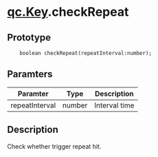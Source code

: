 # [qc.Key](Key.md).checkRepeat

## Prototype
````
	boolean checkRepeat(repeatInterval:number);
````

## Paramters
| Paramter | Type | Description |
| --- | ---- | ---- |
| repeatInterval | number | Interval time  |

## Description
Check whether trigger repeat hit.
